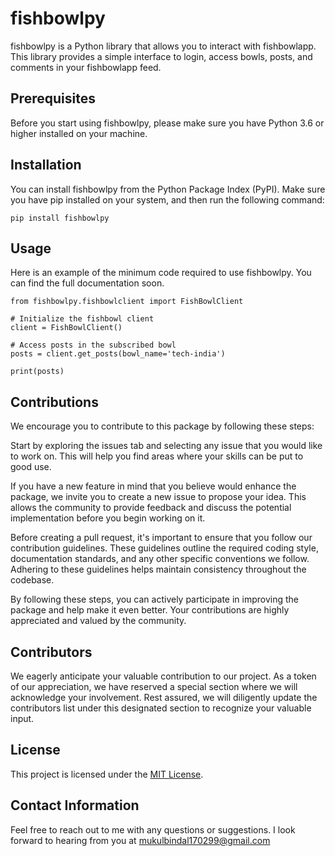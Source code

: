 # fishbowlpy

fishbowlpy is a Python library that allows you to interact with fishbowlapp. This library provides a simple interface to login, access bowls, posts, and comments in your fishbowlapp feed.

## Prerequisites

Before you start using fishbowlpy, please make sure you have Python 3.6 or higher installed on your machine.

## Installation

You can install fishbowlpy from the Python Package Index (PyPI). Make sure you have pip installed on your system, and then run the following command:

```
pip install fishbowlpy
```

## Usage

Here is an example of the minimum code required to use fishbowlpy. You can find the full documentation soon.

```
from fishbowlpy.fishbowlclient import FishBowlClient

# Initialize the fishbowl client
client = FishBowlClient()

# Access posts in the subscribed bowl
posts = client.get_posts(bowl_name='tech-india')

print(posts)
```

## Contributions

We encourage you to contribute to this package by following these steps:

Start by exploring the issues tab and selecting any issue that you would like to work on. This will help you find areas where your skills can be put to good use.

If you have a new feature in mind that you believe would enhance the package, we invite you to create a new issue to propose your idea. This allows the community to provide feedback and discuss the potential implementation before you begin working on it.

Before creating a pull request, it's important to ensure that you follow our contribution guidelines. These guidelines outline the required coding style, documentation standards, and any other specific conventions we follow. Adhering to these guidelines helps maintain consistency throughout the codebase.

By following these steps, you can actively participate in improving the package and help make it even better. Your contributions are highly appreciated and valued by the community.

## Contributors

We eagerly anticipate your valuable contribution to our project. As a token of our appreciation, we have reserved a special section where we will acknowledge your involvement. Rest assured, we will diligently update the contributors list under this designated section to recognize your valuable input.

## License

This project is licensed under the [MIT License](https://github.com/mukulbindal/fishbowlpy/blob/main/LICENSE).

## Contact Information

Feel free to reach out to me with any questions or suggestions. I look forward to hearing from you at mukulbindal170299@gmail.com
